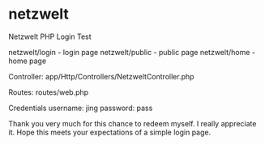 # netzwelt
Netzwelt PHP Login Test 

netzwelt/login - login page
netzwelt/public - public page
netzwelt/home - home page

Controller: 
app/Http/Controllers/NetzweltController.php

Routes:
routes/web.php

Credentials
username: jing
password: pass

Thank you very much for this chance to redeem myself. I really appreciate it. Hope this meets your expectations of a simple login page.